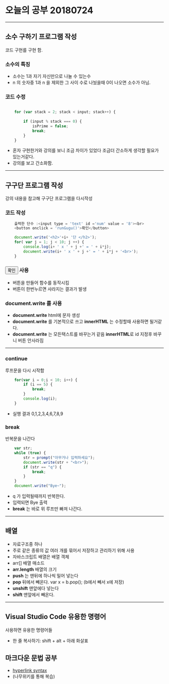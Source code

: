  # 오늘의 공부 20180724

---

## 소수 구하기 프로그램 작성
코드 구현를 구현 함.  
### 소수의 특징
- 소수는 1과 자기 자신만으로 나눌 수 있는수
- n 의 숫자중 1과 n 을 제외한 그 사이 수로 나눴을때 0이 나오면 소수가 아님.
### 코드 수정
~~~js 

    for (var stack = 2; stack < input; stack++) {
        
        if (input % stack === 0) {
            isPrime = false;  
            break;             
        }
    }
~~~
- 혼자 구현한거와 강의를 보니 조금 차이가 있었다 조금더 간소하게 생각할 필요가 있는거같다.
- 강의를 보고 간소화함.

---

## 구구단  프로그램 작성
강의 내용을 참고해 구구단 프로그램을 다시작성
### 코드 작성
~~~js 
    출력한 단수 :<input type = 'text' id ='num' value = '8'><br>
    <button onclick = 'runGugu()'>확인</button>

    document.write('<h2>'+i+ '단 </h2>');
    for( var j = 1; j < 10; j ++) {
        console.log(i+ ' x ' + j +' = ' + i*j);
        document.write(i+ ' x ' + j +' = ' + i*j + '<br>');
    }   
~~~
### **<button onclick = 'runGugu()'>확인</button>** 사용
- 버튼을 만들어 함수를 동작시킴
- 버튼이 한번누르면 사라지는 결과가 발생
### **document.write** 를 사용 
- **document.write** html에 문자 생성 
- **document.write** 를 기본적으로 쓰고 **innerHTML** 는 수정할때 사용하면 될거같다.
- **document.write** 는 모든택스트를 바꾸는거 같음 **innerHTML**로 id 지정후 바꾸니 버튼 안사라짐

---
### **continue**
루프문을 다시 시작함 
~~~js
    for(var i = 0;i < 10; i++) {
        if (i == 5) {
            break;
        }
        console.log(i);
    }
~~~
- 실행 결과 0,1,2,3,4,6,7,8,9
### **break** 
반복문을 나간다
~~~js
    var str;
    while (true) {    
        str = prompt("아무거나 입력하세요");
        document.write(str + "<br>");
        if (str == "q") {
            break;
        }
    }
    document.write("Bye~");
~~~
- q 가 입력될때까지 반복한다.
- 입력되면 Bye 출력
- **break** 는 바로 위 루프만 빠져 나간다.

---

## 배열
- 자료구조중 하나
- 주로 같은 종류의 값 여러 개를 묶어서 저장하고 관리하기 위해 사용
- 자바스크립트 배열은 배열 객체
- arr[]
배열 매소드
- **arr.length** 배열의 크기
- **push** 는 맨뒤에 하나씩 밀어 넣는다
- **pop**  뒤에서 빼온다. var x = b.pop(); (b에서 빼서 x에 저장) 
- **unshift** 맨앞에다 넣는다
- **shift** 맨앞에서 빼온다.


---
## Visual Studio Code 유용한 명령어
사용하면 유용한 명령어들
- 한 줄 복사하기: shift + alt + 아래 화살표

## 마크다운 문법 공부
- [hyperlink syntax](https://namu.wiki/w/%EB%A7%88%ED%81%AC%EB%8B%A4%EC%9A%B4)
- (나무위키를 통해 복습)

